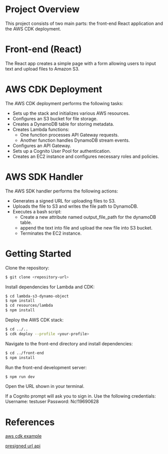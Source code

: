 # Project Overview
This project consists of two main parts: the front-end React application and the AWS CDK deployment.

# Front-end (React)
The React app creates a simple page with a form allowing users to input text and upload files to Amazon S3.

# AWS CDK Deployment
The AWS CDK deployment performs the following tasks:
- Sets up the stack and initializes various AWS resources.
- Configures an S3 bucket for file storage.
- Creates a DynamoDB table for storing metadata.
- Creates Lambda functions:
    - One function processes API Gateway requests.
    - Another function handles DynamoDB stream events.
- Configures an API Gateway.
- Sets up a Cognito User Pool for authentication.
- Creates an EC2 instance and configures necessary roles and policies.

# AWS SDK Handler
The AWS SDK handler performs the following actions:
- Generates a signed URL for uploading files to S3.
- Uploads the file to S3 and writes the file path to DynamoDB.
- Executes a bash script: 
    - Create a new attribute named output_file_path for the dynamoDB table.
    - append the text into file and upload the new file into S3 bucket.
    - Terminates the EC2 instance.

# Getting Started
Clone the repository:
```bash
$ git clone <repository-url>
```

Install dependencies for Lambda and CDK:
```bash
$ cd lambda-s3-dynamo-object
$ npm install
$ cd resources/lambda
$ npm install
```

Deploy the AWS CDK stack:
```bash
$ cd ../..
$ cdk deploy --profile <your-profile>
```

Navigate to the front-end directory and install dependencies:
```bash
$ cd ../front-end
$ npm install
```

Run the front-end development server:
```bash
$ npm run dev
```
Open the URL shown in your terminal.

If a Cognito prompt will ask you to sign in. Use the following credentials:
Username: testuser
Password: Nc!19690628

# References
[aws cdk example](https://github.com/aws-samples/aws-cdk-examples/tree/main/typescript/s3-object-lambda)

[presigned url api](https://github.com/jeromevdl/cdk-s3-upload-presignedurl-api/tree/main)

